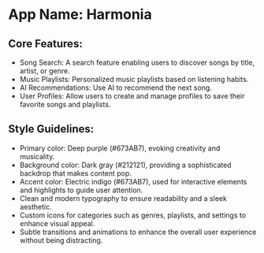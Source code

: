 # **App Name**: Harmonia

## Core Features:

- Song Search: A search feature enabling users to discover songs by title, artist, or genre.
- Music Playlists: Personalized music playlists based on listening habits.
- AI Recommendations: Use AI to recommend the next song.
- User Profiles: Allow users to create and manage profiles to save their favorite songs and playlists.

## Style Guidelines:

- Primary color: Deep purple (#673AB7), evoking creativity and musicality.
- Background color: Dark gray (#212121), providing a sophisticated backdrop that makes content pop.
- Accent color: Electric indigo (#673AB7), used for interactive elements and highlights to guide user attention.
- Clean and modern typography to ensure readability and a sleek aesthetic.
- Custom icons for categories such as genres, playlists, and settings to enhance visual appeal.
- Subtle transitions and animations to enhance the overall user experience without being distracting.